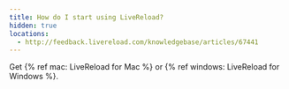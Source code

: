 ```yaml
---
title: How do I start using LiveReload?
hidden: true
locations:
  - http://feedback.livereload.com/knowledgebase/articles/67441
---
```


Get {% ref mac: LiveReload for Mac %} or {% ref windows: LiveReload for Windows %}.
